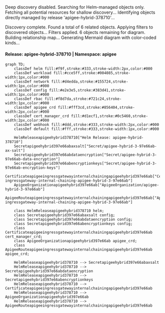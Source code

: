 Deep discovery disabled. Searching for Helm-managed objects only.
Fetching all potential resources for shallow discovery...
Identifying objects directly managed by release 'apigee-hybrid-378710'...

Discovery complete. Found a total of 6 related objects.
Applying filters to discovered objects...
Filters applied. 6 objects remaining for diagram.
Building relationship map...
Generating Mermaid diagram with color-coded kinds...

#### Release: apigee-hybrid-378710 | Namespace: apigee
```mermaid
graph TD;
    classDef helm fill:#f9f,stroke:#333,stroke-width:2px,color:#000
    classDef workload fill:#cce5ff,stroke:#004085,stroke-width:1px,color:#000
    classDef network fill:#d4edda,stroke:#155724,stroke-width:1px,color:#000
    classDef config fill:#e2e3e5,stroke:#383d41,stroke-width:1px,color:#000
    classDef rbac fill:#f8d7da,stroke:#721c24,stroke-width:1px,color:#000
    classDef apigee_crd fill:#fff3cd,stroke:#856404,stroke-width:2px,color:#000
    classDef cert_manager_crd fill:#d1ecf1,stroke:#0c5460,stroke-width:2px,color:#000
    classDef webhook fill:#ddd,stroke:#333,stroke-width:2px,color:#000
    classDef default fill:#fff,stroke:#333,stroke-width:1px,color:#000

    HelmReleaseapigeehybrid378710["Helm Release: apigee-hybrid-378710"]
    Secretapigeehybrid397e66abaxsalt["Secret/apigee-hybrid-3-97e66ab-ax-salt"]
    Secretapigeehybrid397e66abdataencryption["Secret/apigee-hybrid-3-97e66ab-data-encryption"]
    Secretapigeehybrid397e66abencryptionkeys["Secret/apigee-hybrid-3-97e66ab-encryption-keys"]
    Certificateapigeeingressgatewayinternalchainingapigeehybrid397e66ab["Certificate/apigee-ingressgateway-internal-chaining-apigee-hybrid-3-97e66ab"]
    ApigeeOrganizationapigeehybrid397e66ab["ApigeeOrganization/apigee-hybrid-3-97e66ab"]
    ApigeeRouteapigeeingressgatewayinternalchainingapigeehybrid397e66ab["ApigeeRoute/apigee-ingressgateway-internal-chaining-apigee-hybrid-3-97e66ab"]

    class HelmReleaseapigeehybrid378710 helm;
    class Secretapigeehybrid397e66abaxsalt config;
    class Secretapigeehybrid397e66abdataencryption config;
    class Secretapigeehybrid397e66abencryptionkeys config;
    class Certificateapigeeingressgatewayinternalchainingapigeehybrid397e66ab cert_manager_crd;
    class ApigeeOrganizationapigeehybrid397e66ab apigee_crd;
    class ApigeeRouteapigeeingressgatewayinternalchainingapigeehybrid397e66ab apigee_crd;

    HelmReleaseapigeehybrid378710 --> Secretapigeehybrid397e66abaxsalt
    HelmReleaseapigeehybrid378710 --> Secretapigeehybrid397e66abdataencryption
    HelmReleaseapigeehybrid378710 --> Secretapigeehybrid397e66abencryptionkeys
    HelmReleaseapigeehybrid378710 --> Certificateapigeeingressgatewayinternalchainingapigeehybrid397e66ab
    HelmReleaseapigeehybrid378710 --> ApigeeOrganizationapigeehybrid397e66ab
    HelmReleaseapigeehybrid378710 --> ApigeeRouteapigeeingressgatewayinternalchainingapigeehybrid397e66ab
```

